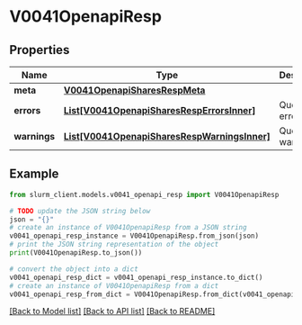 # V0041OpenapiResp


## Properties

Name | Type | Description | Notes
------------ | ------------- | ------------- | -------------
**meta** | [**V0041OpenapiSharesRespMeta**](V0041OpenapiSharesRespMeta.md) |  | [optional] 
**errors** | [**List[V0041OpenapiSharesRespErrorsInner]**](V0041OpenapiSharesRespErrorsInner.md) | Query errors | [optional] 
**warnings** | [**List[V0041OpenapiSharesRespWarningsInner]**](V0041OpenapiSharesRespWarningsInner.md) | Query warnings | [optional] 

## Example

```python
from slurm_client.models.v0041_openapi_resp import V0041OpenapiResp

# TODO update the JSON string below
json = "{}"
# create an instance of V0041OpenapiResp from a JSON string
v0041_openapi_resp_instance = V0041OpenapiResp.from_json(json)
# print the JSON string representation of the object
print(V0041OpenapiResp.to_json())

# convert the object into a dict
v0041_openapi_resp_dict = v0041_openapi_resp_instance.to_dict()
# create an instance of V0041OpenapiResp from a dict
v0041_openapi_resp_from_dict = V0041OpenapiResp.from_dict(v0041_openapi_resp_dict)
```
[[Back to Model list]](../README.md#documentation-for-models) [[Back to API list]](../README.md#documentation-for-api-endpoints) [[Back to README]](../README.md)


